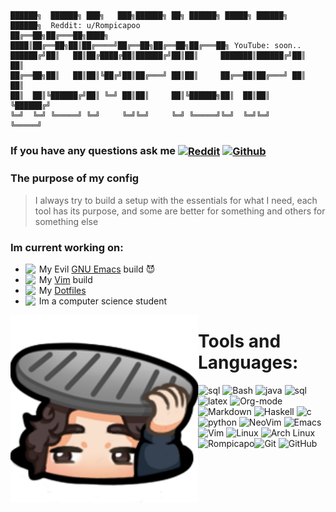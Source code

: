 ```
██████╗  ██████╗ ███╗   ███╗██████╗ ██╗ ██████╗ █████╗ ██████╗  ██████╗  Reddit: u/Rompicapoo
██╔══██╗██╔═══██╗████╗ ████║██╔══██╗██║██╔════╝██╔══██╗██╔══██╗██╔═══██╗ YouTube: soon..
██████╔╝██║   ██║██╔████╔██║██████╔╝██║██║     ███████║██████╔╝██║   ██║
██╔══██╗██║   ██║██║╚██╔╝██║██╔═══╝ ██║██║     ██╔══██║██╔═══╝ ██║   ██║
██║  ██║╚██████╔╝██║ ╚═╝ ██║██║     ██║╚██████╗██║  ██║██║     ╚██████╔╝  
╚═╝  ╚═╝ ╚═════╝ ╚═╝     ╚═╝╚═╝     ╚═╝ ╚═════╝╚═╝  ╚═╝╚═╝      ╚═════╝
 ```
 ### If you have any questions ask me  [<img align="center" alt="Reddit" width="22px" src="https://cdn.icon-icons.com/icons2/673/PNG/512/reddit_icon-icons.com_60458.png" />][Reddit] [<img align="center" alt="Github" width="22px" src="https://cdn.icon-icons.com/icons2/2351/PNG/512/logo_github_icon_143196.png" />][Reddit]

[Reddit]:https://www.reddit.com/user/Rompicapoo
[Github]:https://github.com/Rompicapo

### The purpose of my config
> I always try to build a setup with the essentials for what I need, each tool has its purpose, and some are better for something and others for something else

### Im current working on:
- My Evil [GNU Emacs](https://github.com/Rompicapo/Dotfiles/blob/master/.emacs.d/config.org) build 😈 <img align="left" width="22px" src="https://cdn.icon-icons.com/icons2/1381/PNG/512/emacs_93840.png" />
- My [Vim](https://github.com/Rompicapo/Dotfiles/blob/master/.vimrc) build <img align="left" width="22px" src="https://cdn.icon-icons.com/icons2/1381/PNG/512/vim_94609.png" />
- My [Dotfiles](https://github.com/Rompicapo/Dotfiles) <img align="left" width="22px" src="https://cdn.icon-icons.com/icons2/1508/PNG/512/distributorlogoarchlinux_103805.png" />
- Im a computer science student <img align="left" width="22px" src="https://cdn.icon-icons.com/icons2/567/PNG/512/bookshelf_icon-icons.com_54414.png" />

 
<img align="left" height=300px width=300px src="assets/lurk.png" />

# Tools and Languages:
![sql](https://img.shields.io/badge/-Sql-05122A?style=flat&logo=mysql)
![Bash](https://img.shields.io/badge/-Bash-05122A?style=flat&logo=gnu-bash&logoColor=4EAA25)
![java](https://img.shields.io/badge/-Java-05122A?style=flat&logo=java)
![sql](https://img.shields.io/badge/-Sql-05122A?style=flat&logo=mysql)
![latex](https://img.shields.io/badge/-Latex-05122A?style=flat&logo=latex)
![Org-mode](https://img.shields.io/badge/-OrgMode-05122A?style=flat&logo=org)
![Markdown](https://img.shields.io/badge/-Markdown-05122A?style=flat&logo=markdown)
![Haskell](https://img.shields.io/badge/-Haskell-05122A?style=flat&logo=haskell)
![c](https://img.shields.io/badge/-05122A?style=flat&logo=c)
![python](https://img.shields.io/badge/-Python-05122A?style=flat&logo=python)
![NeoVim](https://img.shields.io/badge/-NeoVim-05122A?style=flat&logo=neovim&logoColor=4b9e4b)
![Emacs](https://img.shields.io/badge/-Emacs-05122A?style=flat&logo=gnu-emacs)
![Vim](https://img.shields.io/badge/-Vim-05122A?style=flat&logo=vim&logoColor=4EAA25)
![Linux](https://img.shields.io/badge/-Linux-05122A?style=flat&logo=linux&logoColor=dfb914)
![Arch Linux](https://img.shields.io/badge/-Arch-05122A?style=flat&logo=archlinux&logoColor=3399cc)
![Git](https://img.shields.io/badge/-Git-05122A?style=flat&logo=git)
![GitHub](https://img.shields.io/badge/-GitHub-05122A?style=flat&logo=github)
<img height="170" align="left" src="https://github-readme-stats.vercel.app/api?username=Rompicapo&count_private=true&include_all_commits=true&theme=algolia&show_icons=true" alt="Rompicapo" />

